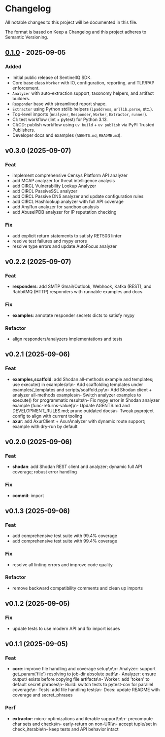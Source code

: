 # Changelog

All notable changes to this project will be documented in this file.

The format is based on Keep a Changelog and this project adheres to Semantic Versioning.

## [0.1.0] - 2025-09-05

### Added
- Initial public release of SentinelIQ SDK.
- Core base class `Worker` with IO, configuration, reporting, and TLP/PAP enforcement.
- `Analyzer` with auto-extraction support, taxonomy helpers, and artifact builders.
- `Responder` base with streamlined report shape.
- `Extractor` using Python stdlib helpers (`ipaddress`, `urllib.parse`, etc.).
- Top-level imports (`Analyzer`, `Responder`, `Worker`, `Extractor`, `runner`).
- CI: test workflow (lint + pytest) for Python 3.13.
- CI/CD: publish workflow using `uv build` + `uv publish` via PyPI Trusted Publishers.
- Developer docs and examples (`AGENTS.md`, `README.md`).

[0.1.0]: https://github.com/killsearch/sentineliqsdk/releases/tag/v0.1.0

## v0.3.0 (2025-09-07)

### Feat

- implement comprehensive Censys Platform API analyzer
- add MCAP analyzer for threat intelligence analysis
- add CIRCL Vulnerability Lookup Analyzer
- add CIRCL PassiveSSL analyzer
- add CIRCL Passive DNS analyzer and update configuration rules
- add CIRCL Hashlookup analyzer with full API coverage
- add AnyRun analyzer for sandbox analysis
- add AbuseIPDB analyzer for IP reputation checking

### Fix

- add explicit return statements to satisfy RET503 linter
- resolve test failures and mypy errors
- resolve type errors and update AutoFocus analyzer

## v0.2.2 (2025-09-07)

### Feat

- **responders**: add SMTP Gmail/Outlook, Webhook, Kafka (REST), and RabbitMQ (HTTP) responders with runnable examples and docs

### Fix

- **examples**: annotate responder secrets dicts to satisfy mypy

### Refactor

- align responders/analyzers implementations and tests

## v0.2.1 (2025-09-06)

### Feat

- **examples,scaffold**: add Shodan all-methods example and templates; use execute() in examples\n\n- Add scaffolding templates under examples/_templates and scripts/scaffold.py\n- Add Shodan client + analyzer all-methods examples\n- Switch analyzer examples to execute() for programmatic results\n- Fix mypy error in Shodan analyzer example (func-returns-value)\n- Update AGENTS.md and DEVELOPMENT_RULES.md; prune outdated docs\n- Tweak pyproject config to align with current tooling
- **axur**: add AxurClient + AxurAnalyzer with dynamic route support; example with dry-run by default

## v0.2.0 (2025-09-06)

### Feat

- **shodan**: add Shodan REST client and analyzer; dynamic full API coverage; robust error handling

### Fix

- **commit**: import

## v0.1.3 (2025-09-06)

### Feat

- add comprehensive test suite with 99.4% coverage
- add comprehensive test suite with 99.4% coverage

### Fix

- resolve all linting errors and improve code quality

### Refactor

- remove backward compatibility comments and clean up imports

## v0.1.2 (2025-09-05)

### Fix

- update tests to use modern API and fix import issues

## v0.1.1 (2025-09-05)

### Feat

- **core**: improve file handling and coverage setup\n\n- Analyzer: support get_param('file') resolving to job-dir absolute path\n- Analyzer: ensure output/ exists before copying file artifacts\n- Worker: add 'token' to default secret phrases\n- Build: switch tests to pytest-cov for parallel coverage\n- Tests: add file handling tests\n- Docs: update README with coverage and secret_phrases

### Perf

- **extractor**: micro-optimizations and iterable support\n\n- precompute char sets and checks\n- early-return on non-URI\n- accept tuple/set in check_iterable\n- keep tests and API behavior intact
